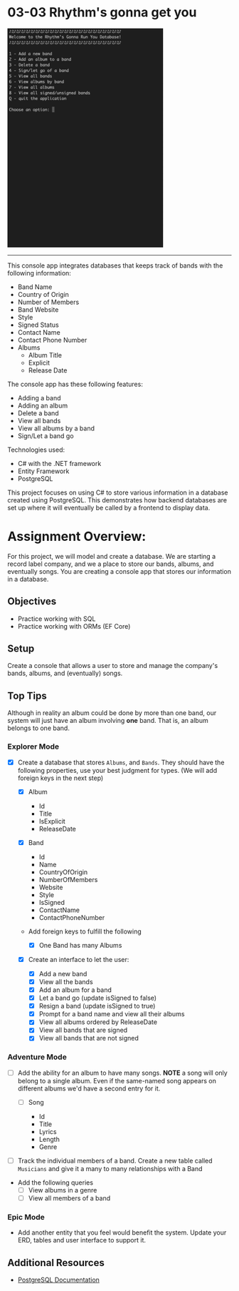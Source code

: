 # 03-03 Rhythm's gonna get you

<img src="demo.gif" width="350">

---

This console app integrates databases that keeps track of bands with the following information:

- Band Name
- Country of Origin
- Number of Members
- Band Website
- Style
- Signed Status
- Contact Name
- Contact Phone Number
- Albums
  - Album Title
  - Explicit
  - Release Date

The console app has these following features:

- Adding a band
- Adding an album
- Delete a band
- View all bands
- View all albums by a band
- Sign/Let a band go

Technologies used:

- C# with the .NET framework
- Entity Framework
- PostgreSQL

This project focuses on using C# to store various information in a database created using PostgreSQL. This demonstrates how backend databases are set up where it will eventually be called by a frontend to display data.

# Assignment Overview:

For this project, we will model and create a database. We are starting a record
label company, and we a place to store our bands, albums, and eventually songs.
You are creating a console app that stores our information in a database.

## Objectives

- Practice working with SQL
- Practice working with ORMs (EF Core)

## Setup

Create a console that allows a user to store and manage the company's bands,
albums, and (eventually) songs.

## Top Tips

Although in reality an album could be done by more than one band, our system
will just have an album involving **one** band. That is, an album belongs to one
band.

### Explorer Mode

- [x] Create a database that stores `Albums`, and `Bands`. They should have the following properties, use your best judgment for types. (We will add foreign keys in the next step)

  - [x] Album
    - Id
    - Title
    - IsExplicit
    - ReleaseDate
  - [x] Band

    - Id
    - Name
    - CountryOfOrigin
    - NumberOfMembers
    - Website
    - Style
    - IsSigned
    - ContactName
    - ContactPhoneNumber

  - Add foreign keys to fulfill the following

    - [x] One Band has many Albums

  - [x] Create an interface to let the user:

    - [x] Add a new band
    - [x] View all the bands
    - [x] Add an album for a band
    - [x] Let a band go (update isSigned to false)
    - [x] Resign a band (update isSigned to true)
    - [x] Prompt for a band name and view all their albums
    - [x] View all albums ordered by ReleaseDate
    - [x] View all bands that are signed
    - [x] View all bands that are not signed

### Adventure Mode

- [ ] Add the ability for an album to have many songs. **NOTE** a song will only belong to a single album. Even if the same-named song appears on different albums we'd have a second entry for it.

  - [ ] Song

    - Id
    - Title
    - Lyrics
    - Length
    - Genre

- [ ] Track the individual members of a band. Create a new table called
      `Musicians` and give it a many to many relationships with a Band
- Add the following queries
  - [ ] View albums in a genre
  - [ ] View all members of a band

### Epic Mode

- Add another entity that you feel would benefit the system. Update your ERD,
  tables and user interface to support it.

## Additional Resources

- [PostgreSQL Documentation](https://www.postgresql.org/docs/)
